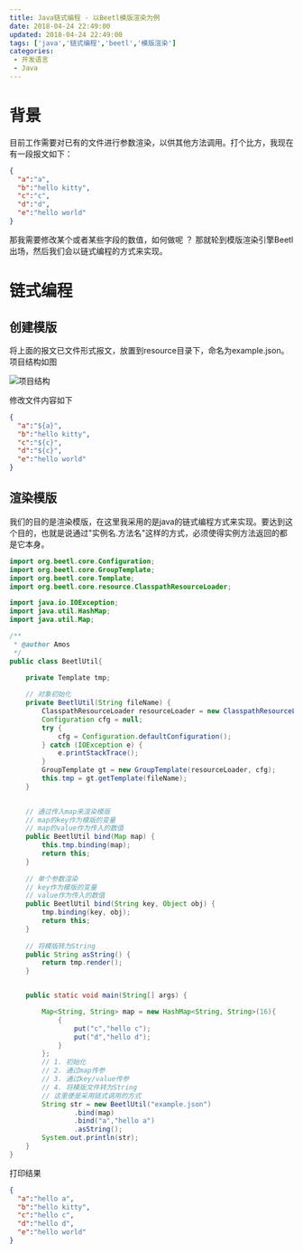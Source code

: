 ```yaml
---
title: Java链式编程 - 以Beetl模版渲染为例
date: 2018-04-24 22:49:00
updated: 2018-04-24 22:49:00
tags: ['java','链式编程','beetl','模版渲染']
categories: 
 - 开发语言
 - Java
---
```


# 背景
目前工作需要对已有的文件进行参数渲染，以供其他方法调用。打个比方，我现在有一段报文如下：

```json
{
  "a":"a",
  "b":"hello kitty",
  "c":"c",
  "d":"d",
  "e":"hello world"
}
```
那我需要修改某个或者某些字段的数值，如何做呢 ？ 那就轮到模版渲染引擎Beetl出场，然后我们会以链式编程的方式来实现。
# 链式编程
## 创建模版
将上面的报文已文件形式报文，放置到resource目录下，命名为example.json。项目结构如图

![项目结构](https://i.loli.net/2020/09/25/9UJZA23pCIzxgMq.png)

修改文件内容如下

```json
{
  "a":"${a}",
  "b":"hello kitty",
  "c":"${c}",
  "d":"${c}",
  "e":"hello world"
}
```
## 渲染模版
我们的目的是渲染模版，在这里我采用的是java的链式编程方式来实现。要达到这个目的，也就是说通过"实例名.方法名"这样的方式，必须使得实例方法返回的都是它本身。

```java
import org.beetl.core.Configuration;
import org.beetl.core.GroupTemplate;
import org.beetl.core.Template;
import org.beetl.core.resource.ClasspathResourceLoader;

import java.io.IOException;
import java.util.HashMap;
import java.util.Map;

/**
 * @author Amos
 */
public class BeetlUtil{

    private Template tmp;
	
	// 对象初始化
    private BeetlUtil(String fileName) {
        ClasspathResourceLoader resourceLoader = new ClasspathResourceLoader("json");
        Configuration cfg = null;
        try {
            cfg = Configuration.defaultConfiguration();
        } catch (IOException e) {
            e.printStackTrace();
        }
        GroupTemplate gt = new GroupTemplate(resourceLoader, cfg);
        this.tmp = gt.getTemplate(fileName);
    }

	
	// 通过传入map来渲染模版
	// map的key作为模版的变量
	// map的value作为传入的数值
    public BeetlUtil bind(Map map) {
        this.tmp.binding(map);
        return this;
    }
    
    // 单个参数渲染
	// key作为模版的变量
	// value作为传入的数值 
    public BeetlUtil bind(String key, Object obj) {
        tmp.binding(key, obj);
        return this;
    }
    
	// 将模版转为String
    public String asString() {
        return tmp.render();
    }


    public static void main(String[] args) {

        Map<String, String> map = new HashMap<String, String>(16){
            {
                put("c","hello c");
                put("d","hello d");
            }
        };
        // 1. 初始化
        // 2. 通过map传参
        // 3. 通过key/value传参
        // 4. 将模版文件转为String
        // 这里便是采用链式调用的方式
        String str = new BeetlUtil("example.json")
                .bind(map)
                .bind("a","hello a")
                .asString();
        System.out.println(str);
    }
}
```

打印结果

```json
{
  "a":"hello a",
  "b":"hello kitty",
  "c":"hello c",
  "d":"hello d",
  "e":"hello world"
}
```